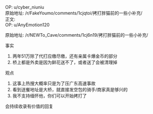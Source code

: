 
OP: u/cyber_niuniu  
原始地址: /r/FakeYoumo/comments/1cjqtoi/拷打胖猫前的一些小补充/  
正文:  
OP: u/AnyEmotion120  

 原始地址: /r/NEWTo_Cave/comments/1cj6n19/拷打胖猫前的一些小补充/  

事实

1. 两年51万除了代打应缴尽缴，还有亲属卡爆金币的部分
2. 桥上都是外卖是因为鲜花送不了，或者送了会被清理掉

观点
1. 这事上热搜大概率只是为了压广东高速事故
2. 看到送餐地址是大桥，就直接发空包的骑手/商家真是够兴的
3. 我不支持缅怀他，你们可以开始拷打了

会持续收录有价值的回复
